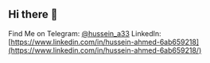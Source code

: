 ## Hi there 👋
Find Me on 
Telegram: [@hussein_a33](https://t.me/hussein_a33)
LinkedIn: [https://www.linkedin.com/in/hussein-ahmed-6ab659218](https://www.linkedin.com/in/hussein-ahmed-6ab659218/)
<!--
**hsain9357/hsain9357** is a ✨ _special_ ✨ repository because its `README.md` (this file) appears on your GitHub profile.

Here are some ideas to get you started:

- 🔭 I’m currently working on ...
- 🌱 I’m currently learning ...
- 👯 I’m looking to collaborate on ...
- 🤔 I’m looking for help with ...
- 💬 Ask me about ...
- 📫 How to reach me: ...
- 😄 Pronouns: ...
- ⚡ Fun fact: ...
-->
